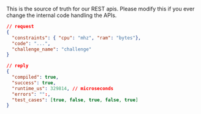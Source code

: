 This is the source of truth for our REST apis. Please modify this if you ever
change the internal code handling the APIs.

```json
// request
{
  "constraints": { "cpu": "mhz", "ram": "bytes"},
  "code": "...",
  "challenge_name": "challenge"
}

// reply
{
  "compiled": true,
  "success": true,
  "runtime_us": 329814, // microseconds
  "errors": "":,
  "test_cases": [true, false, true, false, true]
}
```
